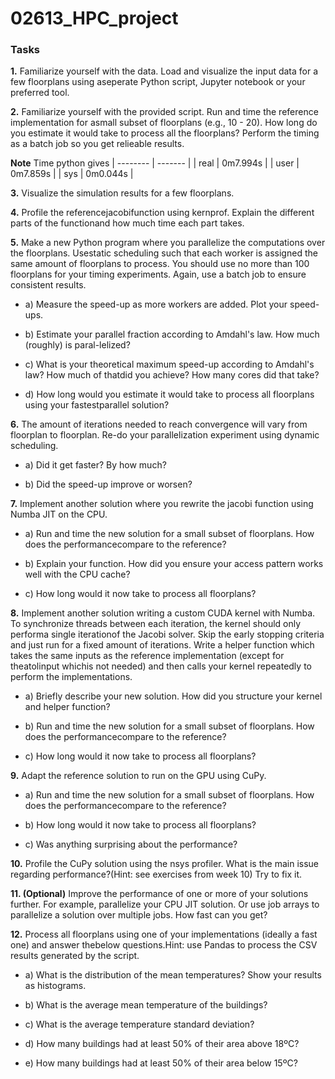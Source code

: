 # 02613_HPC_project

### Tasks 
**1.** 
Familiarize yourself with the data. Load and visualize the input data for a few floorplans using aseperate Python script, Jupyter notebook or your preferred tool.


**2.** Familiarize yourself with the provided script. Run and time the reference implementation for asmall subset of floorplans (e.g., 10 - 20). How long do you estimate it would take to process all the floorplans? Perform the timing as a batch job so you get relieable results.

**Note** Time python gives 
| -------- | ------- |
| real     | 0m7.994s |
| user     | 0m7.859s |
| sys      | 0m0.044s |




**3.** Visualize the simulation results for a few floorplans.


**4.** Profile the referencejacobifunction using kernprof. Explain the different parts of the functionand how much time each part takes.


**5.** Make a new Python program where you parallelize the computations over the floorplans. Usestatic scheduling such that each worker is assigned the same amount of floorplans to process. You should use no more than 100 floorplans for your timing experiments. Again, use a batch job to ensure consistent results.

- a)   Measure the speed-up as more workers are added. Plot your speed-ups. 

- b) Estimate your parallel fraction according to Amdahl's law. How much (roughly) is paral-lelized?

- c) What is your theoretical maximum speed-up according to Amdahl's law? How much of thatdid you achieve? How many cores did that take?

- d) How long would you estimate it would take to process all floorplans using your fastestparallel solution?


**6.** The amount of iterations needed to reach convergence will vary from floorplan to floorplan. Re-do your parallelization experiment using dynamic scheduling.

- a)   Did it get faster? By how much?

- b)   Did the speed-up improve or worsen?


**7.** Implement another solution where you rewrite the jacobi function using Numba JIT on the CPU.

- a)    Run and time the new solution for a small subset of floorplans. How does the performancecompare to the reference?

- b)    Explain your function. How did you ensure your access pattern works well with the CPU cache?

- c)    How long would it now take to process all floorplans?


**8.** Implement another solution writing a custom CUDA kernel with Numba. To synchronize threads between each iteration, the kernel should only performa single iterationof the Jacobi solver. Skip the early stopping criteria and just run for a fixed amount of iterations. Write a helper function which takes the same inputs as the reference implementation (except for theatolinput whichis not needed) and then calls your kernel repeatedly to perform the implementations.

- a)    Briefly describe your new solution. How did you structure your kernel and helper function?

- b)    Run and time the new solution for a small subset of floorplans. How does the performancecompare to the reference?

- c)    How long would it now take to process all floorplans?


**9.**  Adapt the reference solution to run on the GPU using CuPy.


- a)    Run and time the new solution for a small subset of floorplans. How does the performancecompare to the reference?

- b)    How long would it now take to process all floorplans?

- c)    Was anything surprising about the performance?


**10.** Profile the CuPy solution using the nsys profiler. What is the main issue regarding performance?(Hint: see exercises from week 10) Try to fix it.


**11. (Optional)** Improve the performance of one or more of your solutions further.  For example, parallelize your CPU JIT solution. Or use job arrays to parallelize a solution over multiple jobs. How fast can you get?

**12.** Process all floorplans using one of your implementations (ideally a fast one) and answer thebelow questions.Hint: use Pandas to process the CSV results generated by the script.

- a)    What is the distribution of the mean temperatures? Show your results as histograms.

- b)    What is the average mean temperature of the buildings?

- c)    What is the average temperature standard deviation?

- d)    How many buildings had at least 50% of their area above 18ºC?

- e)    How many buildings had at least 50% of their area below 15ºC?
